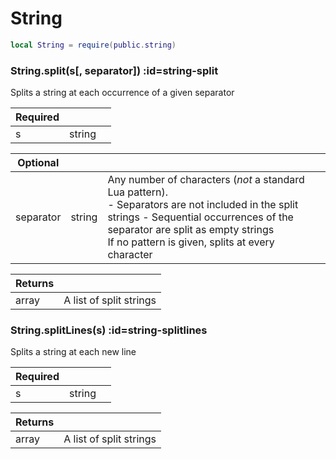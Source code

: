 # String
```lua
local String = require(public.string)
```

<section class="segment">

### String.split(s[, separator]) :id=string-split

Splits a string at each occurrence of a given separator

| **Required** | []() | []() |
| --- | --- | --- |
| s | string |  |

| **Optional** | []() | []() |
| --- | --- | --- |
| separator | string | Any number of characters (_not_ a standard Lua pattern). <br> - Separators are not included in the split strings - Sequential occurrences of the separator are split as empty strings <br> If no pattern is given, splits at every character |

| **Returns** | []() |
| --- | --- |
| array | A list of split strings |

</section>
<section class="segment">

### String.splitLines(s) :id=string-splitlines

Splits a string at each new line

| **Required** | []() | []() |
| --- | --- | --- |
| s | string |  |

| **Returns** | []() |
| --- | --- |
| array | A list of split strings |

</section>